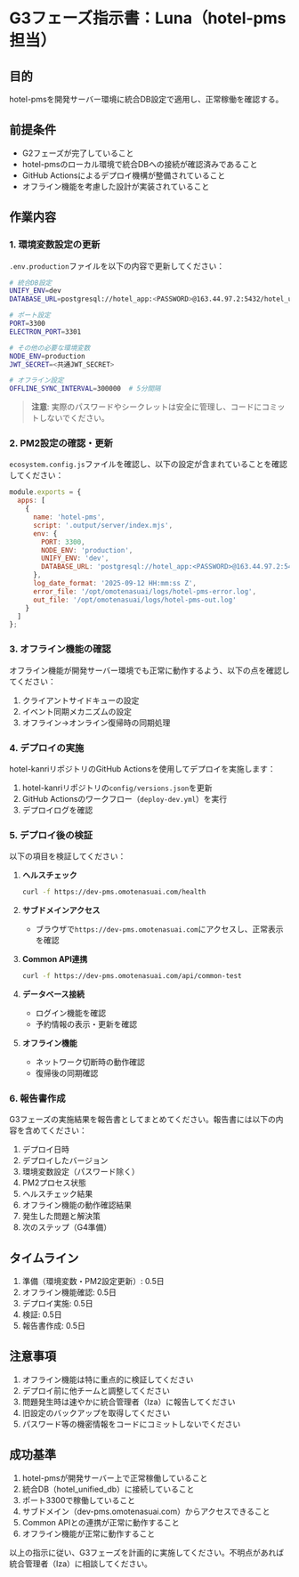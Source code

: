# G3フェーズ指示書：Luna（hotel-pms担当）

## 目的
hotel-pmsを開発サーバー環境に統合DB設定で適用し、正常稼働を確認する。

## 前提条件
- G2フェーズが完了していること
- hotel-pmsのローカル環境で統合DBへの接続が確認済みであること
- GitHub Actionsによるデプロイ機構が整備されていること
- オフライン機能を考慮した設計が実装されていること

## 作業内容

### 1. 環境変数設定の更新

`.env.production`ファイルを以下の内容で更新してください：

```bash
# 統合DB設定
UNIFY_ENV=dev
DATABASE_URL=postgresql://hotel_app:<PASSWORD>@163.44.97.2:5432/hotel_unified_db

# ポート設定
PORT=3300
ELECTRON_PORT=3301

# その他の必要な環境変数
NODE_ENV=production
JWT_SECRET=<共通JWT_SECRET>

# オフライン設定
OFFLINE_SYNC_INTERVAL=300000  # 5分間隔
```

> **注意**: 実際のパスワードやシークレットは安全に管理し、コードにコミットしないでください。

### 2. PM2設定の確認・更新

`ecosystem.config.js`ファイルを確認し、以下の設定が含まれていることを確認してください：

```javascript
module.exports = {
  apps: [
    {
      name: 'hotel-pms',
      script: '.output/server/index.mjs',
      env: {
        PORT: 3300,
        NODE_ENV: 'production',
        UNIFY_ENV: 'dev',
        DATABASE_URL: 'postgresql://hotel_app:<PASSWORD>@163.44.97.2:5432/hotel_unified_db'
      },
      log_date_format: '2025-09-12 HH:mm:ss Z',
      error_file: '/opt/omotenasuai/logs/hotel-pms-error.log',
      out_file: '/opt/omotenasuai/logs/hotel-pms-out.log'
    }
  ]
};
```

### 3. オフライン機能の確認

オフライン機能が開発サーバー環境でも正常に動作するよう、以下の点を確認してください：

1. クライアントサイドキューの設定
2. イベント同期メカニズムの設定
3. オフライン→オンライン復帰時の同期処理

### 4. デプロイの実施

hotel-kanriリポジトリのGitHub Actionsを使用してデプロイを実施します：

1. hotel-kanriリポジトリの`config/versions.json`を更新
2. GitHub Actionsのワークフロー（`deploy-dev.yml`）を実行
3. デプロイログを確認

### 5. デプロイ後の検証

以下の項目を検証してください：

1. **ヘルスチェック**
   ```bash
   curl -f https://dev-pms.omotenasuai.com/health
   ```

2. **サブドメインアクセス**
   - ブラウザで`https://dev-pms.omotenasuai.com`にアクセスし、正常表示を確認

3. **Common API連携**
   ```bash
   curl -f https://dev-pms.omotenasuai.com/api/common-test
   ```

4. **データベース接続**
   - ログイン機能を確認
   - 予約情報の表示・更新を確認

5. **オフライン機能**
   - ネットワーク切断時の動作確認
   - 復帰後の同期確認

### 6. 報告書作成

G3フェーズの実施結果を報告書としてまとめてください。報告書には以下の内容を含めてください：

1. デプロイ日時
2. デプロイしたバージョン
3. 環境変数設定（パスワード除く）
4. PM2プロセス状態
5. ヘルスチェック結果
6. オフライン機能の動作確認結果
7. 発生した問題と解決策
8. 次のステップ（G4準備）

## タイムライン

1. 準備（環境変数・PM2設定更新）: 0.5日
2. オフライン機能確認: 0.5日
3. デプロイ実施: 0.5日
4. 検証: 0.5日
5. 報告書作成: 0.5日

## 注意事項

1. オフライン機能は特に重点的に検証してください
2. デプロイ前に他チームと調整してください
3. 問題発生時は速やかに統合管理者（Iza）に報告してください
4. 旧設定のバックアップを取得してください
5. パスワード等の機密情報をコードにコミットしないでください

## 成功基準

1. hotel-pmsが開発サーバー上で正常稼働していること
2. 統合DB（hotel_unified_db）に接続していること
3. ポート3300で稼働していること
4. サブドメイン（dev-pms.omotenasuai.com）からアクセスできること
5. Common APIとの連携が正常に動作すること
6. オフライン機能が正常に動作すること

以上の指示に従い、G3フェーズを計画的に実施してください。不明点があれば統合管理者（Iza）に相談してください。
